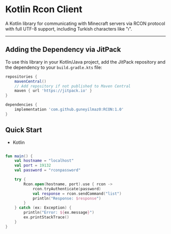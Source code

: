 # Kotlin Rcon Client

A Kotlin library for communicating with Minecraft servers via RCON protocol with full UTF-8 support, including Turkish characters like "ı".

---

## Adding the Dependency via JitPack

To use this library in your Kotlin/Java project, add the JitPack repository and the dependency to your `build.gradle.kts` file:

```gradle
repositories {
    mavenCentral()
    // Add repository if not published to Maven Central
    maven { url 'https://jitpack.io' }
}

dependencies {
    implementation 'com.github.guneyilmaz0:RCON:1.0'
}
```

## Quick Start

- Kotlin
```kotlin

fun main() {
    val hostname = "localhost"
    val port = 19132
    val password = "rconpassword"

    try {
        Rcon.open(hostname, port).use { rcon ->
            rcon.tryAuthenticate(password)
            val response = rcon.sendCommand("list")
            println("Response: $response")
        }
    } catch (ex: Exception) {
        println("Error: ${ex.message}")
        ex.printStackTrace()
    }
}
```
